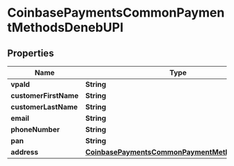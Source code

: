 
# CoinbasePaymentsCommonPaymentMethodsDenebUPI

## Properties
Name | Type | Description | Notes
------------ | ------------- | ------------- | -------------
**vpaId** | **String** |  |  [optional]
**customerFirstName** | **String** |  |  [optional]
**customerLastName** | **String** |  |  [optional]
**email** | **String** |  |  [optional]
**phoneNumber** | **String** |  |  [optional]
**pan** | **String** |  |  [optional]
**address** | [**CoinbasePaymentsCommonPaymentMethodsAddress**](CoinbasePaymentsCommonPaymentMethodsAddress.md) |  |  [optional]



